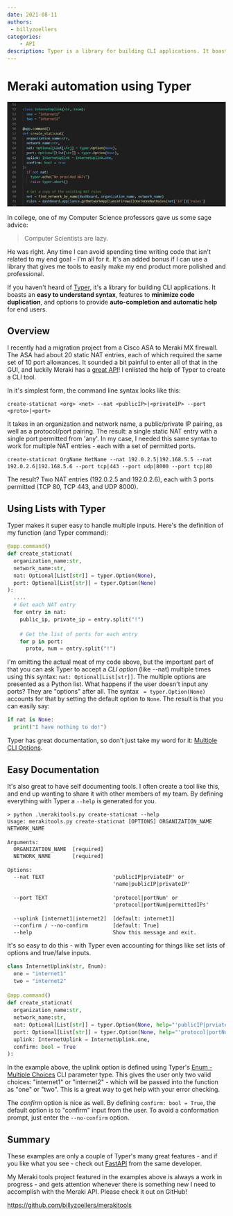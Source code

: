```yaml
---
date: 2021-08-11
authors:
 - billyzoellers
categories:
    - API
description: Typer is a library for building CLI applications. It boasts a simple syntax, features to minimize code duplication, and options to provide auto-completion and help for end users. It's great for creating automation tools while not sweating all the complexity of building a good CLI tool.
---
```


# Meraki automation using Typer

![Screenshot](snippet.png)

In college, one of my Computer Science professors gave us some sage advice: 

> Computer Scientists are lazy.

He was right.
Any time I can avoid spending time writing code that isn't related to my end goal - I'm all for it. It's an added bonus if I can use a library that gives me tools to easily make my end product more polished and professional.

If you haven't heard of [Typer](https://github.com/tiangolo/typer), it's a library for building CLI applications. It boasts an **easy to understand syntax**, features to **minimize code duplication**, and options to provide **auto-completion and automatic help** for end users.

<!-- more -->

## Overview

I recently had a migration project from a Cisco ASA to Meraki MX firewall. The ASA had about 20 static NAT entries, each of which required the same set of 10 port allowances. It sounded a bit painful to enter all of that in the GUI, and luckily Meraki has a [great API](https://create.meraki.io)! I enlisted the help of Typer to create a CLI tool.

In it's simplest form, the command line syntax looks like this:

```
create-staticnat <org> <net> --nat <publicIP>|<privateIP> --port <proto>|<port>
```

It takes in an organization and network name, a public/private IP pairing, as well as a protocol/port pairing. The result: a single static NAT entry with a single port permitted from 'any'.
In my case, I needed this same syntax to work for multiple NAT entries - each with a set of permitted ports.

```
create-staticnat OrgName NetName --nat 192.0.2.5|192.168.5.5 --nat 192.0.2.6|192.168.5.6 --port tcp|443 --port udp|8000 --port tcp|80
```

The result? Two NAT entries (192.0.2.5 and 192.0.2.6), each with 3 ports permitted (TCP 80, TCP 443, and UDP 8000).

## Using Lists with Typer

Typer makes it super easy to handle multiple inputs. Here's the definition of my function (and Typer command):

``` py title="Typer command definition"
@app.command()
def create_staticnat(
  organization_name:str,
  network_name:str,
  nat: Optional[List[str]] = typer.Option(None),
  port: Optional[List[str]] = typer.Option(None)
):
  ....
  # Get each NAT entry
  for entry in nat:
    public_ip, private_ip = entry.split("!")

    # Get the list of ports for each entry
    for p in port:
      proto, num = entry.split("!")
```

I'm omitting the actual meat of my code above, but the important part of that you can ask Typer to accept a *CLI option* (like --nat) multiple times using this syntax: `nat: Optional[List[str]]`. The multiple options are presented as a Python list. 
What happens if the user doesn't input any ports? They are "options" after all. The syntax ` = typer.Option(None)` accounts for that by setting the default option to `None`. The result is that you can easily say:

``` py
if nat is None:
  print("I have nothing to do!")
```

Typer has great documentation, so don't just take my word for it: [Multiple CLI Options](https://typer.tiangolo.com/tutorial/multiple-values/multiple-options/).

## Easy Documentation

It's also great to have self documenting tools. I often create a tool like this, and end up wanting to share it with other members of my team. By defining everything with Typer a `--help` is generated for you.

``` title="Typer --help documentiation"
> python .\merakitools.py create-staticnat --help
Usage: merakitools.py create-staticnat [OPTIONS] ORGANIZATION_NAME NETWORK_NAME

Arguments:
  ORGANIZATION_NAME  [required]
  NETWORK_NAME       [required]

Options:
  --nat TEXT                      'publicIP|prviateIP' or
                                  'name|publicIP|privateIP'

  --port TEXT                     'protocol|portNum' or
                                  'protocol|portNum|permittedIPs'

  --uplink [internet1|internet2]  [default: internet1]
  --confirm / --no-confirm        [default: True]
  --help                          Show this message and exit.
```

It's so easy to do this - with Typer even accounting for things like set lists of options and true/false inputs.

``` py title="Enum used with Typer"
class InternetUplink(str, Enum):
  one = "internet1"
  two = "internet2"

@app.command()
def create_staticnat(
  organization_name:str,
  network_name:str,
  nat: Optional[List[str]] = typer.Option(None, help="'publicIP|prviateIP' or 'name|publicIP|privateIP'"),
  port: Optional[List[str]] = typer.Option(None, help="'protocol|portNum' or 'protocol|portNum|permittedIPs'"),
  uplink: InternetUplink = InternetUplink.one,
  confirm: bool = True
):
```

In the example above, the uplink option is defined using Typer's [Enum - Multiple Choices](https://typer.tiangolo.com/tutorial/parameter-types/enum/) CLI parameter type. This gives the user only two valid choices: "internet1" or "internet2" - which will be passed into the function as "one" or "two". This is a great way to get help with your error checking.

The *confirm* option is nice as well. By defining `confirm: bool = True`, the default option is to "confirm" input from the user. To avoid a conformation prompt, just enter the `--no-confirm` option.

## Summary

These examples are only a couple of Typer's many great features - and if you like what you see - check out [FastAPI](https://fastapi.tiangolo.com/) from the same developer.

My Meraki tools project featured in the examples above is always a work in progress - and gets attention whenever there is something new I need to accomplish with the Meraki API. Please check it out on GitHub!

https://github.com/billyzoellers/merakitools